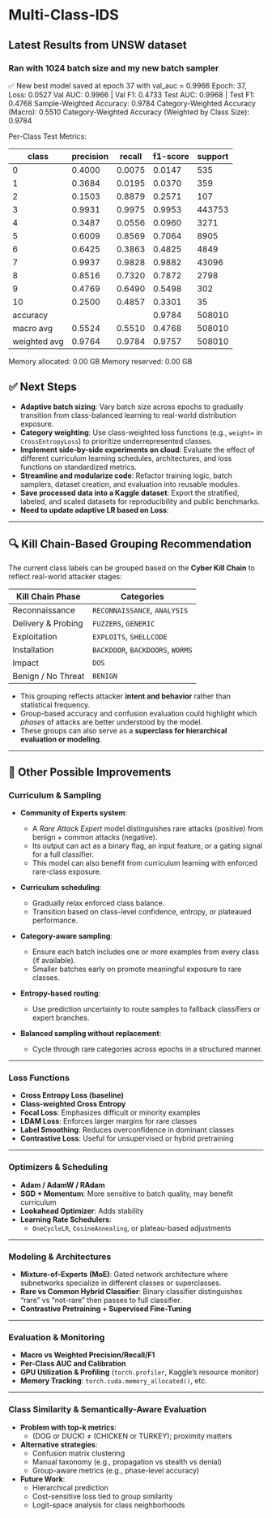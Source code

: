# Multi-Class-IDS

## Latest Results from UNSW dataset

### Ran with 1024 batch size and my new batch sampler

✅ New best model saved at epoch 37 with val_auc = 0.9966
Epoch: 37, Loss: 0.0527
Val AUC: 0.9966 | Val F1: 0.4733
Test AUC: 0.9968 | Test F1: 0.4768
Sample-Weighted Accuracy: 0.9784
Category-Weighted Accuracy (Macro): 0.5510
Category-Weighted Accuracy (Weighted by Class Size): 0.9784

Per-Class Test Metrics:


| class | precision | recall | f1-score | support |  
| --- | --- | --- | --- | --- |
| 0 | 0.4000     | 0.0075   |   0.0147       |  535 |   
| 1 | 0.3684     | 0.0195    |  0.0370       |  359 |   
| 2 | 0.1503     | 0.8879     | 0.2571       |  107 |   
| 3 | 0.9931    |  0.9975     | 0.9953     | 443753 |   
| 4 | 0.3487    |  0.0556    |  0.0960      |  3271 |   
| 5 | 0.6009    |  0.8569     | 0.7064       | 8905 |   
| 6 | 0.6425    |  0.3863     | 0.4825      |  4849 |   
| 7 | 0.9937    |  0.9828     | 0.9882      | 43096 |   
| 8 | 0.8516 |     0.7320     | 0.7872     |   2798 |   
| 9 | 0.4769 |     0.6490     | 0.5498  |       302 |   
| 10 | 0.2500 | 0.4857     | 0.3301  |        35 |   
|      accuracy |           |          |   0.9784 |   508010 |
|    macro avg |    0.5524  |  0.5510  |  0.4768  |  508010 |
| weighted avg |    0.9764  |  0.9784  |  0.9757  |  508010 |

Memory allocated: 0.00 GB
Memory reserved: 0.00 GB



## ✅ Next Steps

- **Adaptive batch sizing**: Vary batch size across epochs to gradually transition from class-balanced learning to real-world distribution exposure.
- **Category weighting**: Use class-weighted loss functions (e.g., `weight=` in `CrossEntropyLoss`) to prioritize underrepresented classes.
- **Implement side-by-side experiments on cloud**: Evaluate the effect of different curriculum learning schedules, architectures, and loss functions on standardized metrics.
- **Streamline and modularize code**: Refactor training logic, batch samplers, dataset creation, and evaluation into reusable modules.
- **Save processed data into a Kaggle dataset**: Export the stratified, labeled, and scaled datasets for reproducibility and public benchmarks.
- **Need to update adaptive LR based on Loss**: 

---

## 🔍 Kill Chain-Based Grouping Recommendation

The current class labels can be grouped based on the **Cyber Kill Chain** to reflect real-world attacker stages:

| Kill Chain Phase       | Categories                                 |
|------------------------|--------------------------------------------|
| Reconnaissance         | `RECONNAISSANCE`, `ANALYSIS`               |
| Delivery & Probing     | `FUZZERS`, `GENERIC`                       |
| Exploitation           | `EXPLOITS`, `SHELLCODE`                    |
| Installation           | `BACKDOOR`, `BACKDOORS`, `WORMS`           |
| Impact                 | `DOS`                                      |
| Benign / No Threat     | `BENIGN`                                   |

- This grouping reflects attacker **intent and behavior** rather than statistical frequency.
- Group-based accuracy and confusion evaluation could highlight which *phases* of attacks are better understood by the model.
- These groups can also serve as a **superclass for hierarchical evaluation or modeling**.

---

## 🧠 Other Possible Improvements

### Curriculum & Sampling

- **Community of Experts system**:
  - A *Rare Attack Expert* model distinguishes rare attacks (positive) from benign + common attacks (negative).
  - Its output can act as a binary flag, an input feature, or a gating signal for a full classifier.
  - This model can also benefit from curriculum learning with enforced rare-class exposure.

- **Curriculum scheduling**:
  - Gradually relax enforced class balance.
  - Transition based on class-level confidence, entropy, or plateaued performance.

- **Category-aware sampling**:
  - Ensure each batch includes one or more examples from every class (if available).
  - Smaller batches early on promote meaningful exposure to rare classes.

- **Entropy-based routing**:
  - Use prediction uncertainty to route samples to fallback classifiers or expert branches.

- **Balanced sampling without replacement**:
  - Cycle through rare categories across epochs in a structured manner.

---

### Loss Functions

- **Cross Entropy Loss (baseline)**  
- **Class-weighted Cross Entropy**  
- **Focal Loss**: Emphasizes difficult or minority examples  
- **LDAM Loss**: Enforces larger margins for rare classes  
- **Label Smoothing**: Reduces overconfidence in dominant classes  
- **Contrastive Loss**: Useful for unsupervised or hybrid pretraining

---

### Optimizers & Scheduling

- **Adam / AdamW / RAdam**
- **SGD + Momentum**: More sensitive to batch quality, may benefit curriculum
- **Lookahead Optimizer**: Adds stability
- **Learning Rate Schedulers**:
  - `OneCycleLR`, `CosineAnnealing`, or plateau-based adjustments

---

### Modeling & Architectures

- **Mixture-of-Experts (MoE)**: Gated network architecture where subnetworks specialize in different classes or superclasses.
- **Rare vs Common Hybrid Classifier**: Binary classifier distinguishes “rare” vs “not-rare” then passes to full classifier.
- **Contrastive Pretraining + Supervised Fine-Tuning**

---

### Evaluation & Monitoring

- **Macro vs Weighted Precision/Recall/F1**
- **Per-Class AUC and Calibration**
- **GPU Utilization & Profiling** (`torch.profiler`, Kaggle’s resource monitor)
- **Memory Tracking**: `torch.cuda.memory_allocated()`, etc.

---

### Class Similarity & Semantically-Aware Evaluation

- **Problem with top-k metrics**:
  - (DOG or DUCK) ≠ (CHICKEN or TURKEY); proximity matters
- **Alternative strategies**:
  - Confusion matrix clustering
  - Manual taxonomy (e.g., propagation vs stealth vs denial)
  - Group-aware metrics (e.g., phase-level accuracy)
- **Future Work**:
  - Hierarchical prediction
  - Cost-sensitive loss tied to group similarity
  - Logit-space analysis for class neighborhoods
